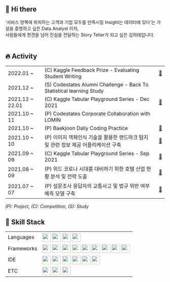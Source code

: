 ## 👋 Hi there
'서비스 양쪽에 위치하는 고객과 기업 모두를 만족시킬 Insight는 데이터에 있다'는 가설을 증명하고 싶은 Data Analyst 이자, </br>
사람들에게 편견을 넘어 진실을 전달하는 Story Teller가 되고 싶은 김의태입니다. </br>
</br>
## 🔥 Activity
<table>
<tr>
   <td> 2022.01 ~
  </td>
   <td> (C) Kaggle Feedback Prize - Evaluating Student Writing
  </td>
   <td>
   <a href="https://www.kaggle.com/c/feedback-prize-2021">
   🔗
   </a>
   </td>
</tr>
<tr>
   <td> 2021.12 ~
  </td>
   <td> (S) Codestates Alumni Challenge - Back To Statistical learning Study
  </td>
   <td>
  </td>
</tr>
<tr>
   <td> 2021.12 ~ 22.01
  </td>
   <td> (C) Kaggle Tabular Playground Series - Dec 2021
  </td>
   <td>
   <a href="https://github.com/EuitaeKim/Competition_Tabular_Playground_Series_DEC">
   🔗
   </a>
   </td>
</tr>
<tr>
   <td> 2021.10 ~ 11
  </td>
   <td> (P) Codestates Corporate Collaboration with LOMIN
  </td>
   <td>
  </td>
</tr>
<tr>
   <td> 2021.10 ~
  </td>
   <td> (P) Baekjoon Daliy Coding Practice
  </td>
   <td>
   <a href="https://github.com/EuitaeKim/Practice_Code_BOJ">
   🔗
   </a>
   </td>
</tr>
<tr>
   <td> 2021.10 ~ 10
  </td>
   <td> (P) 이미지 객체인식 기술을 활용한 랜드마크 탐지 및 관련 정보 제공 어플리케이션 구축
  </td>
   <td>
   <a href="https://github.com/EuitaeKim/Project_Object_Recognition">
   🔗
   </a>
   </td>
</tr>
<tr>
   <td> 2021.09 ~ 09
  </td>
   <td> (C) Kaggle Tabular Playground Series - Sep 2021
  </td>
   <td>
   <a href="https://www.kaggle.com/c/tabular-playground-series-sep-2021/overview">
   🔗
   </a>
   </td>
</tr>
<tr>
   <td> 2021.08 ~ 09
  </td>
   <td> (P) 위드 코로나 시대를 대비하기 위한 호텔 산업 현황 분석 및 전략 도출
  </td>
   <td>
   <a href="https://github.com/EuitaeKim/Project_Hotel_Strategy_with_Covid-19">
   🔗
   </a>
   </td>
</tr>
<tr>
   <td> 2021.07 ~ 07
  </td>
   <td> (P) 설문조사 응답자의 교통사고 및 법규 위반 여부 예측 모델 구축
  </td>
   <td>
   <a href="https://github.com/EuitaeKim/Project_Traffic_Safety_Survey">
   🔗
   </a>
   </td>
</tr>
</table>

*(P): Project, (C): Competition, (S): Study*
</br>

## 🔧 Skill Stack
<table>
<tr>
   <td> Languages
  </td>
   <td>
    <img src="https://img.shields.io/badge/Python-3776AB?style=for-the-badge&logo=python&logoColor=white" height="27" align="middle"></a>
    <img src="https://img.shields.io/badge/PostgreSQL-316192?style=for-the-badge&logo=postgresql&logoColor=white" height="27" align="middle"></a>
    <img src="https://img.shields.io/badge/SQLite-07405E?style=for-the-badge&logo=sqlite&logoColor=white" height="27" align="middle"></a>
    <img src="https://img.shields.io/badge/R-276DC3?style=for-the-badge&logo=r&logoColor=white" height="27" align="middle"></a>
  </td>
</tr>
<tr>
   <td> Frameworks
  </td>
   <td>
    <img src="https://img.shields.io/badge/Pandas-2C2D72?style=for-the-badge&logo=pandas&logoColor=white" height="27" align="middle"></a>
    <img src="https://img.shields.io/badge/SciPy-654FF0?style=for-the-badge&logo=SciPy&logoColor=white" height="27" align="middle"></a>
    <img src="https://img.shields.io/badge/SpaCy-20A4D7?style=for-the-badge&logo=SpaCy&logoColor=white" height="27" align="middle"></a>
    <img src="https://img.shields.io/badge/scikit_learn-F7931E?style=for-the-badge&logo=scikit-learn&logoColor=white" height="27" align="middle"></a>
    <img src="https://img.shields.io/badge/TensorFlow-FF6F00?style=for-the-badge&logo=TensorFlow&logoColor=white" height="27" align="middle"></a>
    <img src="https://user-images.githubusercontent.com/66727848/152761135-44f5f476-4f5e-46d6-b582-40b4cb238ab4.png" height="27" align="middle"></a>
    <img src="https://img.shields.io/badge/Selenium-43B02A?style=for-the-badge&logo=Selenium&logoColor=white" height="27" align="middle"></a>
    <img src="https://user-images.githubusercontent.com/66727848/152761332-21634564-8e6b-4151-a418-2f8c178368db.png" height="27" align="middle"></a>
    <img src="https://img.shields.io/badge/Plotly-239120?style=for-the-badge&logo=plotly&logoColor=white" height="27" align="middle"></a>
  </td>
</tr>
<tr>
   <td> IDE
  </td>
   <td>
    <img src="https://img.shields.io/badge/Colab-F9AB00?style=for-the-badge&logo=googlecolab&color=525252" height="27" align="middle"></a>
    <img src="https://img.shields.io/badge/Visual_Studio-5C2D91?style=for-the-badge&logo=visual%20studio&logoColor=white" height="27" align="middle"></a>
    <img src="https://img.shields.io/badge/conda-342B029.svg?&style=for-the-badge&logo=anaconda&logoColor=white" height="27" align="middle"></a>
    <img src="https://img.shields.io/badge/GIT-E44C30?style=for-the-badge&logo=git&logoColor=white" height="27" align="middle"></a>
    <img src="https://img.shields.io/badge/GitHub-100000?style=for-the-badge&logo=github&logoColor=white" height="27" align="middle"></a>
    <img src="https://img.shields.io/badge/RStudio-75AADB?style=for-the-badge&logo=RStudio&logoColor=white" height="27" align="middle"></a>
  </td>
</tr>
<tr>
   <td> ETC
  </td>
   <td>
    <img src="https://img.shields.io/badge/Google%20Analytics-E37400?style=for-the-badge&logo=google%20analytics&logoColor=white" height="27" align="middle"></a>
    <img src="https://img.shields.io/badge/Heroku-430098?style=for-the-badge&logo=heroku&logoColor=white" height="27" align="middle"></a>
    <img src="https://img.shields.io/badge/Adobe%20Creative%20Cloud-DA1F26?style=for-the-badge&logo=Adobe%20Creative%20Cloud&logoColor=white" height="27" align="middle"></a>
  </td>
</tr>
</table>
